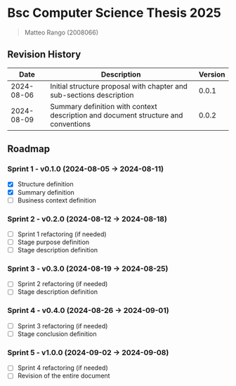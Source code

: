# Bsc Computer Science Thesis 2025
> Matteo Rango (2008066)

## Revision History
| Date | Description | Version |
| --- | --- | --- |
| 2024-08-06 | Initial structure proposal with chapter and sub-sections description | 0.0.1 |
| 2024-08-09 | Summary definition with context description and document structure and conventions | 0.0.2 |

## Roadmap
### Sprint 1 - v0.1.0 (2024-08-05 -> 2024-08-11)
- [x] Structure definition
- [x] Summary definition
- [ ] Business context definition
### Sprint 2 - v0.2.0 (2024-08-12 -> 2024-08-18)
- [ ] Sprint 1 refactoring (if needed)
- [ ] Stage purpose definition
- [ ] Stage description definition
### Sprint 3 - v0.3.0 (2024-08-19 -> 2024-08-25)
- [ ] Sprint 2 refactoring (if needed)
- [ ] Stage description definition
### Sprint 4 - v0.4.0 (2024-08-26 -> 2024-09-01)
- [ ] Sprint 3 refactoring (if needed)
- [ ] Stage conclusion definition
### Sprint 5 - v1.0.0 (2024-09-02 -> 2024-09-08)
- [ ] Sprint 4 refactoring (if needed)
- [ ] Revision of the entire document
